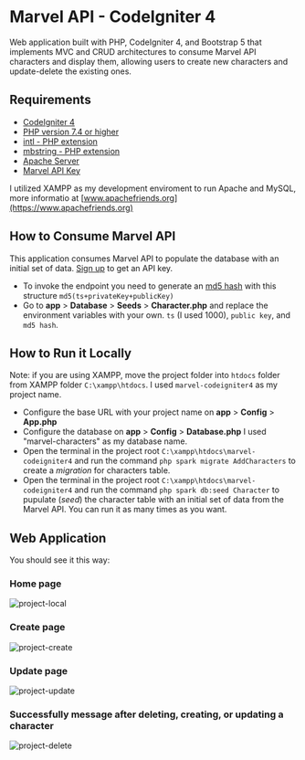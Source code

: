 # Marvel API - CodeIgniter 4
Web application built with PHP, CodeIgniter 4, and Bootstrap 5 that implements MVC and CRUD architectures to consume Marvel API characters and display them, allowing users to create new characters and update-delete the existing ones. 

## Requirements
* [CodeIgniter 4 ](https://codeigniter.com)
* [PHP version 7.4 or higher](https://www.php.net/downloads.php)
* [intl - PHP extension](http://php.net/manual/en/intl.requirements.php)
* [mbstring - PHP extension](http://php.net/manual/en/mbstring.installation.php)
* [Apache Server](https://httpd.apache.org)
* [Marvel API Key](https://developer.marvel.com/documentation/getting_started)

I utilized XAMPP as my development enviroment to run Apache and MySQL, more informatio at [www.apachefriends.org](https://www.apachefriends.org)

## How to Consume Marvel API
This application consumes Marvel API to populate the database with an initial set of data. [Sign up](https://developer.marvel.com/documentation/getting_started) to get an API key. 
* To invoke the endpoint you need to generate an [md5 hash]( http://www.md5.cz/) with this structure `md5(ts+privateKey+publicKey)`
* Go to **app** > **Database** > **Seeds** > **Character.php** and replace the environment variables with your own. `ts` (I used 1000), `public key`, and `md5 hash`.

## How to Run it Locally 
Note: if you are using XAMPP, move the project folder into `htdocs` folder from XAMPP folder `C:\xampp\htdocs`. I used `marvel-codeigniter4` as my project name.
* Configure the base URL with your project name on **app** > **Config** > **App.php** 
* Configure the database on **app** > **Config** > **Database.php** I used "marvel-characters" as my database name. 
* Open the terminal in the project root `C:\xampp\htdocs\marvel-codeigniter4` and run the command `php spark migrate AddCharacters` to create a *migration* for characters table. 
* Open the terminal in the project root `C:\xampp\htdocs\marvel-codeigniter4` and run the command `php spark db:seed Character` to pupulate (*seed*) the character table with an initial set of data from the Marvel API. You can run it as many times as you want. 

## Web Application
You should see it this way: 

### Home page
![project-local](https://github.com/abraham-espinosa/marvel-codeigniter4/assets/60346436/ecf8b6cc-5388-4801-b620-c086559f560f)
<br>
### Create page
![project-create](https://github.com/abraham-espinosa/marvel-codeigniter4/assets/60346436/2ad63666-b2a1-461a-9eea-ebd2634229ed)
<br>
### Update page
![project-update](https://github.com/abraham-espinosa/marvel-codeigniter4/assets/60346436/3647ca84-8697-4bb4-9e52-07f9dadf480e)
<br>
### Successfully message after deleting, creating, or updating a character 
![project-delete](https://github.com/abraham-espinosa/marvel-codeigniter4/assets/60346436/9f4ee717-cdfd-4a37-980f-d52b03903995)













